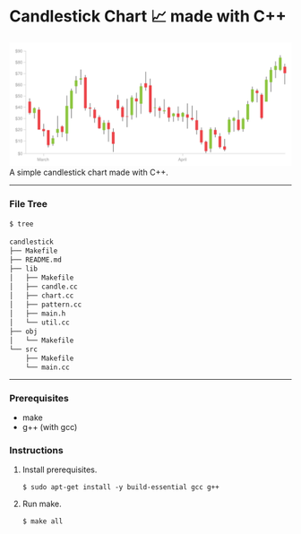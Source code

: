 # Candlestick Chart 📈 made with C++
![candlestick_chart](img/candlestick_chart.svg)
A simple candlestick chart made with C++.    

---

### File Tree 
```
$ tree

candlestick  
├── Makefile   
├── README.md  
├── lib  
│   ├── Makefile  
│   ├── candle.cc  
│   ├── chart.cc  
│   ├── pattern.cc  
│   ├── main.h  
│   └── util.cc  
├── obj  
│   └── Makefile  
└── src  
    ├── Makefile  
    └── main.cc  
```

---

### Prerequisites
- make 
- g++ (with gcc) 

### Instructions

1. Install prerequisites.
    ```
    $ sudo apt-get install -y build-essential gcc g++
    ```
2. Run make.
    ```
    $ make all 
    ```